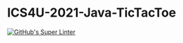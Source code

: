 # ICS4U-2021-Java-TicTacToe
[![GitHub's Super Linter](https://github.com/patrick-gemmell/ICS4U-2021-Java-TicTacToe/workflows/GitHub's%20Super%20Linter/badge.svg)](https://github.com/patrick-gemmell/ICS4U-2021-Java-TicTacToe/actions)
